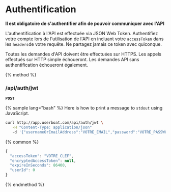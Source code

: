 # Authentification

__Il est obligatoire de s'authentifier afin de pouvoir communiquer avec l'API__

L'authentification à l'API est effectuée via JSON Web Token. Authentifiez votre compte lors de l'utilisation de l'API en incluant votre `accessToken` dans les `headers`de votre requête. Ne partagez jamais ce token avec quiconque.

Toutes les demandes d'API doivent être effectuées sur HTTPS. Les appels effectués sur HTTP simple échoueront. Les demandes API sans authentification échoueront également.

{% method %}
### /api/auth/jwt 
__`POST`__

{% sample lang="bash" %}
Here is how to print a message to `stdout` using JavaScript.

```bash 
curl http://app.userboat.com/api/auth/jwt \
   -H "Content-Type: application/json"
   -d '{"usernameOrEmailAddress":"VOTRE_EMAIL","password":"VOTRE_PASSWORD"}'
```

{% common %}
```javascript
{
  "accessToken": "VOTRE_CLEF",
  "encryptedAccessToken": null,
  "expireInSeconds": 86400,
  "userId": 0
}
```

{% endmethod %}
